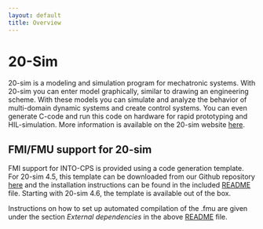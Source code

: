 ```yaml
---
layout: default
title: Overview
---
```



# 20-Sim
20-sim is a modeling and simulation program for mechatronic systems. With
20-sim you can enter model graphically, similar to drawing an engineering
scheme. With these models you can simulate and analyze the behavior of
multi-domain dynamic systems and create control systems. You can even generate
C-code and run this code on hardware for rapid prototyping and HIL-simulation.
More information is available on the 20-sim website [here](http://www.20sim.com/).


## FMI/FMU support for 20-sim
FMI support for INTO-CPS is provided using a code generation template. For 20-sim 4.5, this template can be downloaded from our Github repository [here](https://github.com/controllab/fmi-export-20sim) and the installation instructions can be found in the included [README](https://github.com/controllab/fmi-export-20sim/blob/master/README.md) file. Starting with 20-sim 4.6, the template is available out of the box.

Instructions on how to set up automated compilation of the .fmu are given under the section *External dependencies* in the above [README](https://github.com/controllab/fmi-export-20sim/blob/master/README.md) file.

